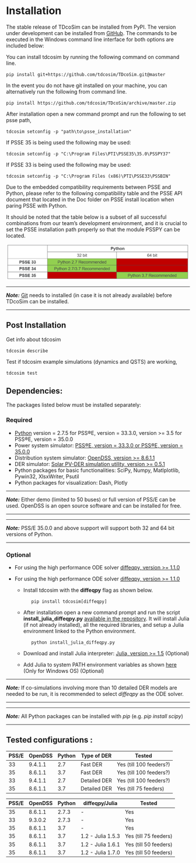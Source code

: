# Installation
The stable release of TDcoSim can be installed from PyPI. The version under development can be installed from [GitHub](https://github.com/tdcosim/TDcoSim). The commands to be executed in the Windows command line interface for both options are included below:

You can install tdcosim by running the following command on command line.

```
pip install git+https://github.com/tdcosim/TDcoSim.git@master
```

In the event you do not have git installed on your machine, you can alternatively run the following from command line.

```
pip install https://github.com/tdcosim/TDcoSim/archive/master.zip
```

After installation open a new command prompt and run the following to set psse path,

```
tdcosim setconfig -p "path\to\psse_installation"  
```

If PSSE 35 is being used the following may be used:
```
tdcosim setconfig -p "C:\Program Files\PTI\PSSE35\35.0\PSSPY37" 
```
If PSSE 33 is being used the following may be used:
```
tdcosim setconfig -p "C:\Program Files (x86)\PTI\PSSE33\PSSBIN" 
```
Due to the embedded compatibility requirements between PSSE and Python, 
please refer to the following compatibility table and the PSSE API document that located in the Doc folder on PSSE install location when paring PSSE with Python.

It should be noted that the table below is a subset of all successful combinations from our team’s development environment, 
and it is crucial to set the PSSE installation path properly so that the module PSSPY can be located. 

![Compatibility Table PSSE-Python](images/Compatibility_table_PSSE_Python.png)

***
***Note:*** [Git](https://git-scm.com/) needs to installed  (in case it is not already available) before TDcoSim can be installed.

***

## Post Installation

Get info about tdcosim

    tdcosim describe

Test if tdcosim example simulations (dynamics and QSTS) are working,

    tdcosim test


## Dependencies:
The packages listed below must be installed separately:

### Required

* [Python](https://www.python.org/) version = 2.7.5 for PSS®E, version =  33.3.0, version >= 3.5 for PSS®E, version =  35.0.0
* Power system simulator: [PSS®E, version =  33.3.0 or PSS®E, version =  35.0.0](https://new.siemens.com/global/en/products/energy/services/transmission-distribution-smart-grid/consulting-and-planning/pss-software/pss-e.html)
* Distribution system simulator: [OpenDSS, version >= 8.6.1.1](https://sourceforge.net/projects/electricdss/) 
* DER simulator: [Solar PV-DER simulation utility, version >= 0.5.1](https://github.com/sibyjackgrove/SolarPV-DER-simulation-utility)
* Python packages for basic functionalities: SciPy, Numpy, Matlplotlib, Pywin32, XlsxWriter, Psutil
* Python packages for visualization: Dash, Plotly

***
***Note:*** Either demo (limited to 50 buses) or full version of PSS/E can be used.  OpenDSS is an open source software and can be installed for free.

***
***
***Note:*** PSS/E 35.0.0  and above support will support both 32 and 64 bit versions of Python.
***

### Optional

* For using the high performance ODE solver [diffeqpy, version >= 1.1.0](https://github.com/SciML/diffeqpy)

* For using the high performance ODE solver [diffeqpy, version >= 1.1.0](https://github.com/SciML/diffeqpy)

  * Install tdcosim with the **diffeqpy** flag as shown below.
    ```
       pip install tdcosim[diffeqpy]
    ```
  * After installation open a new command prompt and run the script **install_julia_diffeqpy.py** [available in the repository](https://github.com/tdcosim/TDcoSim/blob/v2.0.0rc2_dev/install_julia_diffeqpy.py). It will install Julia (if not already installed), all the required libraries, and setup a Julia environment linked to the Python environment.
    ```
       python install_julia_diffeqpy.py
    ```
  * Download and install Julia interpreter: [Julia, version >= 1.5](https://julialang.org/downloads/) (Optional)

  * Add Julia to system PATH environment variables as shown [here](https://julialang.org/downloads/platform/) (Only for Windows OS) (Optional)

***
***Note:*** If co-simulations involving more than 10 detailed DER models are needed to be run, it is recommended to select *diffeqpy* as the ODE solver.

***
***
***Note:*** All Python packages can be installed with *pip* (e.g. *pip install scipy*)

***

## Tested configurations :

| PSS/E | OpenDSS | Python | Type of DER       | Tested                 |
| ----- | ------- | ------ | ----------------- | ---------------------  |
| 33    | 9.4.1.1 | 2.7    | Fast DER          | Yes (till 100 feeders?)|
| 35    | 8.6.1.1 | 3.7    | Fast DER          | Yes (till 100 feeders?)|
| 33    | 9.4.1.1 | 2.7    | Detailed DER      | Yes (till 100 feeders?)|
| 35    | 8.6.1.1 | 3.7    | Detailed DER      | Yes (till 75 feeders)  |



| PSS/E | OpenDSS | Python | diffeqpy/Julia    | Tested                |
| ----- | ------- | ------ | ----------------- | --------------------- |
| 35    | 8.6.1.1 | 2.7.3  | -                 | Yes                   |
| 33    | 9.3.0.2 | 2.7.3  | -                 | Yes                   |
| 35    | 8.6.1.1 | 3.7    | -                 | Yes                   |
| 35    | 8.6.1.1 | 3.7    | 1.2 - Julia 1.5.3 | Yes (till 75 feeders) |
| 35    | 8.6.1.1 | 3.7    | 1.2 - Julia 1.6.1 | Yes (till 50 feeders) |
| 35    | 8.6.1.1 | 3.7    | 1.2 - Julia 1.7.0 | Yes (till 50 feeders) |
